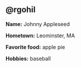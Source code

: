 ## @rgohil

**Name:** Johnny Appleseed

**Hometown:** Leominster, MA

**Favorite food:** apple pie

**Hobbies:** baseball
